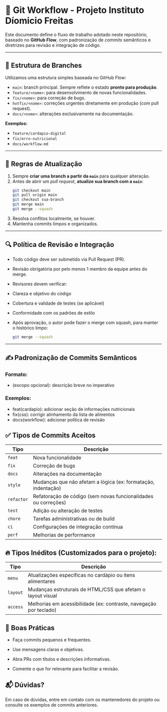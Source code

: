 # 🧭 Git Workflow - Projeto Instituto Díomicio Freitas

Este documento define o fluxo de trabalho adotado neste repositório, baseado no **GitHub Flow**, com padronização de *commits* semânticos e diretrizes para revisão e integração de código.

---

## 📌 Estrutura de Branches

Utilizamos uma estrutura simples baseada no GitHub Flow:

- `main`: branch principal. Sempre reflete o estado **pronto para produção**.
- `feature/<nome>`: para desenvolvimento de novas funcionalidades.
- `fix/<nome>`: para correção de bugs.
- `hotfix/<nome>`: correções urgentes diretamente em produção (com pull request).
- `docs/<nome>`: alterações exclusivamente na documentação.

**Exemplos:**
- `feature/cardapio-digital`
- `fix/erro-nutricional`
- `docs/workflow-md`

---

## 🔄 Regras de Atualização

1. Sempre **criar uma branch a partir da `main`** para qualquer alteração.
2. Antes de abrir um *pull request*, **atualize sua branch com a `main`**:
   ```bash
   git checkout main
   git pull origin main
   git checkout sua-branch
   git merge main
   git merge --squash

3. Resolva conflitos localmente, se houver.
4. Mantenha commits limpos e organizados.

---
## 🔍 Política de Revisão e Integração

- Todo código deve ser submetido via Pull Request (PR).

- Revisão obrigatória por pelo menos 1 membro da equipe antes do merge.

- Revisores devem verificar:

- Clareza e objetivo do código

- Cobertura e validade de testes (se aplicável)

- Conformidade com os padrões de estilo

- Após aprovação, o autor pode fazer o merge com squash, para manter o histórico limpo:

    ```bash
    git merge --squash
---
## ✍️ Padronização de Commits Semânticos

### Formato:
- <tipo>(escopo opcional): descrição breve no imperativo

### Exemplos:

- feat(cardapio): adicionar seção de informações nutricionais
- fix(css): corrigir alinhamento da lista de alimentos
- docs(workflow): adicionar política de revisão

## ✅ Tipos de Commits Aceitos

| Tipo       | Descrição                                                      |
| ---------- | -------------------------------------------------------------- |
| `feat`     | Nova funcionalidade                                            |
| `fix`      | Correção de bugs                                               |
| `docs`     | Alterações na documentação                                     |
| `style`    | Mudanças que não afetam a lógica (ex: formatação, indentação)  |
| `refactor` | Refatoração de código (sem novas funcionalidades ou correções) |
| `test`     | Adição ou alteração de testes                                  |
| `chore`    | Tarefas administrativas ou de build                            |
| `ci`       | Configurações de integração contínua                           |
| `perf`     | Melhorias de performance                                       |


## 🔥 Tipos Inéditos (Customizados para o projeto):

| Tipo     | Descrição                                                          |
| -------- | ------------------------------------------------------------------ |
| `menu`   | Atualizações específicas no cardápio ou itens alimentares          |
| `layout` | Mudanças estruturais de HTML/CSS que afetam o layout visual        |
| `access` | Melhorias em acessibilidade (ex: contraste, navegação por teclado) |

 
## 🚀 Boas Práticas

- Faça commits pequenos e frequentes.

- Use mensagens claras e objetivas.

- Abra PRs com títulos e descrições informativas.

- Comente o que for relevante para facilitar a revisão.

## 📬 Dúvidas?

Em caso de dúvidas, entre em contato com os mantenedores do projeto ou consulte os exemplos de commits anteriores.
